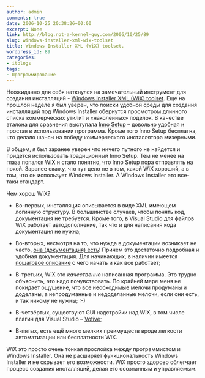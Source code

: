 ```yaml
---
author: admin
comments: true
date: 2006-10-25 20:38:26+00:00
excerpt: None
link: http://blog.not-a-kernel-guy.com/2006/10/25/89
slug: windows-installer-xml-wix-toolset
title: Windows Installer XML (WiX) toolset.
wordpress_id: 89
categories:
- itblogs
tags:
- Программирование
---
```


Неожиданно для себя наткнулся на замечательный инструмент для создания инсталляций - [Windows Installer XML (WiX) toolset](http://wix.sourceforge.net/index.html). Еще на прошлой неделе я был уверен, что поиски удобной среды для создания инсталляций под Windows Installer обернутся просмотром длинного списка коммерческих утилит и «наколенных» поделок. В качестве эталона для сравнения выступала [Inno Setup](http://www.jrsoftware.org/isinfo.php) – довольно удобная и простая в использовании программа. Кроме того Inno Setup бесплатна, что делало шансы на победу коммерческого инсталлятора мизерными. 

В общем, я был заранее уверен что ничего путного не найдется и придется использовать традиционный Inno Setup. Тем не менее на глаза попался WiX и стало понятно, что Inno Setup пора отправлять на покой. Заранее скажу, что тут дело не в том, какой WiX хороший, а в том, что он использует Windows Installer. А Windows Installer это все-таки стандарт.

Чем хорош WiX? 

  * Во-первых, инсталляция описывается в виде XML имеющем логичную структуру. В большинстве случаев, чтобы понять код, документация не требуется. Кроме того, в Visual Studio для файлов WiX работает автодополнение, так что и для написания кода документация не нужна;

  * Вo-вторых, несмотря на то, что нужда в документации возникает не часто, [она (документация) есть](http://wix.sourceforge.net/manual-wix2/wix_index.htm)! Причем это достаточно подробная и удобная документация. Для начинающих, в наличии имеется [пошаговое описание](http://www.tramontana.co.hu/wix/) с чего начать и как все работает;

  * В-третьих, WiX это _качественно_ написанная программа. Это трудно объяснить, это надо почувствовать. По крайней мере меня не покидает ощущение, что все необходимые мелочи продуманы и доделаны, а непродуманные и недоделанные мелочи, если они есть, и так никому не нужны; :-)

  * В-четвёртых, существуют GUI надстройки над WiX, в том числе плагин для Visual Studio – [Votive](http://wix.sourceforge.net/votive.html);

  * В-пятых, есть ещё много мелких преимуществ вроде легкости автоматизации или бесплатности WiX.

WiX это просто очень тонкая прослойка между программистом и Windows Installer. Она не расширяет функциональность Windows Installer и не скрывает его возможности. WiX просто здорово облегчает процесс создания инсталляций, делая его осознанным и управляемым.
